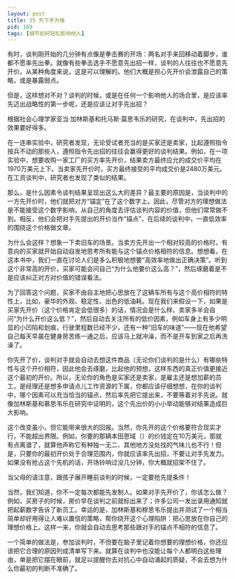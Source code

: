 ```yaml
---
layout: post
title: 35 先下手为强
pid: 169
tags: [细节如何轻松影响他人]
---
```

有时，谈判刚开始的几分钟有点像是拳击赛的开场：两名对手来回移动着脚步，谁都不愿率先出拳。就像有些拳击选手不愿意先出招一样，谈判的人往往也不愿意先开价。从某种角度来说，这是可以理解的。他们大概是担心先开价会泄露自己的策略，或是暴露弱点。

但是，这样想对不对？谈判的时候，或是在任何一个影响他人的场合里，是应该率先迈出战略性的第一步呢，还是应该让对手先出招？

根据社会心理学家亚当·加林斯基和托马斯·莫思韦乐的研究，在谈判中，先出招的效果要好得多。

在一连串实验中，研究者发现，无论受试者充当的是买家还是卖家，比起遵照指令按兵不动的那些人，遵照指令先出招的往往会赢得更好的谈判结果。例如，在一项实验中，想要收购一家工厂的买方率先开价，结果卖方最终应允的成交价平均在1970万美元上下。当卖家先开价时，买方最终接受的平均成交价是2480万美元。在工资谈判中，研究者也发现了类似的结果。

那么，是什么因素令谈判结果呈现出这么大的差异？最主要的原因是，当谈判中的一方先开价时，他们就把对方“锚定”在了这个数字上。因此，尽管对方的理想做法是不能接受这个数字影响，从自己的角度去评估谈判内容的价值，但他们常常做不到。相反，他们会把对手先提出的开价当作“锚点”，在后续的谈判中，一直低效率的围绕这个价格做文章。

为什么会这样？想象一下卖旧车的场景。当卖方先开出一个相对较高的价格时，有意向的买家就开始自动自发地思考所有能与这个锚点价格相符的信息。想想看，在这本书中，我们一直在讨论人们是多么积极地想要“高效率地做出正确决策”。听到这个非常高的开价，买家可能会问自己“为什么他要价这么高？”，然后琢磨着是不是应该纠正对方对价值的错误看法。

为了回答这个问题，买家不由自主地把心思放在了这辆车所有与这个高价相符的特性上，比如，豪华的外观、稳定性、出色的低油耗。现在我们来假设一下，如果是买家先开价（这个价格肯定会低很多）的话，情况会是什么样。卖家多半会自问“为什么开价这么低？”，然后自动去关注所有的低价因素，例如车身上有多少明显的小凹陷和划痕，行驶里程数已经不少，还有一种“旧车的味道”——现在他希望自己每天早晨在健身房苦练一通之后，应该马上就冲澡，而不是开车到家之后再洗澡了。

你先开了价，谈判对手就会自动去想这件商品（无论你们谈判的是什么）有哪些特性与这个开价相符，因此他会去琢磨，比起他的预想，这样东西的真正价值更接近这个最初的开价。所以，无论你的角色是买家还是卖家，是雇主还是想加薪的员工，是经理还是想多申请点儿工作资源的下属，你都应该仔细想想，在你的谈判中，哪个因素可以充当恰当的锚点，然后率先把它提出来，不要等着对手先说。就像加林斯基和慕思韦乐在研究中证明的，这个先出价的小小举动能够对结果造成巨大影响。

这个改变虽小，但它能带来很大的回报。当然，你先开的这个价格要符合现实才行，不能超出界限。例如，你要的那辆本田思域（）的价钱定在10万美元，那就有点离谱了，就算他声称它有种独一无二、其他地方没处找的气味儿也不行！但是，只要你的最初开价处于合理范围内，你就应该率先出招，不要让对手先发力。如果没有抢占这个先机的话，开场铃响过没几分钟，你大概就招架不住了。

当父母的请注意，跟孩子展开睡前谈判的时候，一定要抢先提条件！

当然，我们知道，你不一定每次都能先发制人。如果对手先开价了，你该怎么做？例如，买房子的时候，房价早在谈判之前就标出来了；许多公司一发出录用通知就把起薪数字告诉了新员工。幸运的是，加林斯基和穆思韦乐提出并测试了一个相当简单却好用得让人难以置信的策略，帮你绕开这个心理陷阱：把心思放在你自己的理想价格上。这样一来，你就会自动去思考那些跟对手的锚点不相符的信息了。

一个简单的做法是，参加谈判时，不但要在脑子里记着你想要的理想价格，你还应该把它合理的原因列成清单写下来。就算在谈判中也没能让每个人都明白这些理由，单是把它摆在眼前，就足以提醒你去对抗心中自动涌起的质疑，不会去想为什么你最初的判断不准确了。
